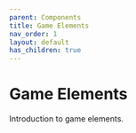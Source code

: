 ```yaml
---
parent: Components
title: Game Elements
nav_order: 1
layout: default
has_children: true
---
```


# Game Elements

Introduction to game elements.